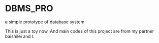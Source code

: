 # DBMS_PRO
a simple prototype of  database system

This is just a toy now. And main codes of this project are from my partner baishilei and I.
